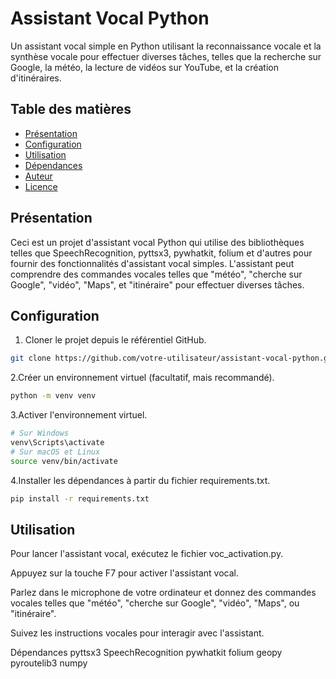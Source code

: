 
# Assistant Vocal Python

Un assistant vocal simple en Python utilisant la reconnaissance vocale et la synthèse vocale pour effectuer diverses tâches, telles que la recherche sur Google, la météo, la lecture de vidéos sur YouTube, et la création d'itinéraires.

## Table des matières

- [Présentation](#présentation)
- [Configuration](#configuration)
- [Utilisation](#utilisation)
- [Dépendances](#dépendances)
- [Auteur](#auteur)
- [Licence](#licence)

## Présentation

Ceci est un projet d'assistant vocal Python qui utilise des bibliothèques telles que SpeechRecognition, pyttsx3, pywhatkit, folium et d'autres pour fournir des fonctionnalités d'assistant vocal simples. L'assistant peut comprendre des commandes vocales telles que "météo", "cherche sur Google", "vidéo", "Maps", et "itinéraire" pour effectuer diverses tâches.

## Configuration

1. Cloner le projet depuis le référentiel GitHub.

```bash
git clone https://github.com/votre-utilisateur/assistant-vocal-python.git
```

2.Créer un environnement virtuel (facultatif, mais recommandé).

```bash
python -m venv venv
```
3.Activer l'environnement virtuel.

```bash
# Sur Windows
venv\Scripts\activate
# Sur macOS et Linux
source venv/bin/activate
```
4.Installer les dépendances à partir du fichier requirements.txt.

```bash
pip install -r requirements.txt
```
## Utilisation
Pour lancer l'assistant vocal, exécutez le fichier voc_activation.py.

Appuyez sur la touche F7 pour activer l'assistant vocal.

Parlez dans le microphone de votre ordinateur et donnez des commandes vocales telles que "météo", "cherche sur Google", "vidéo", "Maps", ou "itinéraire".

Suivez les instructions vocales pour interagir avec l'assistant.

Dépendances
pyttsx3
SpeechRecognition
pywhatkit
folium
geopy
pyroutelib3
numpy
